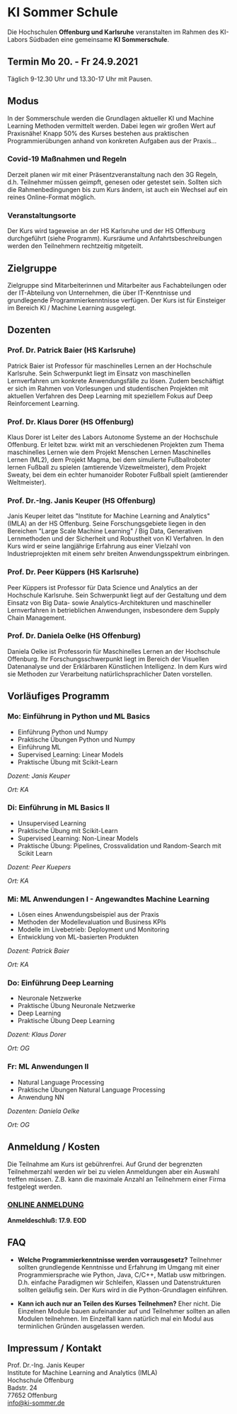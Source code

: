 # KI Sommer Schule
Die Hochschulen **Offenburg und Karlsruhe** veranstalten im Rahmen des KI-Labors Südbaden eine gemeinsame **KI Sommerschule**. 

## Termin Mo 20. - Fr 24.9.2021
Täglich 9-12.30 Uhr und 13.30-17 Uhr mit Pausen. 

## Modus
In der Sommerschule werden die Grundlagen aktueller KI und Machine Learning Methoden vermittelt werden. Dabei legen wir großen Wert auf Praxisnähe! Knapp 50% des Kurses bestehen aus praktischen Programmierübungen anhand von konkreten Aufgaben aus der Praxis…

### Covid-19 Maßnahmen und Regeln
Derzeit planen wir mit einer Präsentzveranstaltung nach den 3G Regeln, d.h. Teilnehmer müssen geimpft, genesen oder getestet sein. Sollten sich die Rahmenbedingungen bis zum Kurs ändern, ist auch ein Wechsel auf ein reines Online-Format möglich. 

### Veranstaltungsorte
Der Kurs wird tageweise an der HS Karlsruhe und der HS Offenburg durchgeführt (siehe Programm). Kursräume und Anfahrtsbeschreibungen werden den Teilnehmern rechtzeitig mitgeteilt.

## Zielgruppe
Zielgruppe sind Mitarbeiterinnen und Mitarbeiter aus Fachabteilungen oder der IT-Abteilung von Unternehmen, die über IT-Kenntnisse und grundlegende Programmierkenntnisse verfügen. Der Kurs ist für Einsteiger im Bereich KI / Machine Learning ausgelegt.

## Dozenten

### Prof. Dr. Patrick Baier (HS Karlsruhe)
Patrick Baier ist Professor für maschinelles Lernen an der Hochschule Karlsruhe. Sein Schwerpunkt liegt im Einsatz von maschinellen Lernverfahren um konkrete Anwendungsfälle zu lösen. Zudem beschäftigt er sich im Rahmen von Vorlesungen und studentischen Projekten mit aktuellen Verfahren des Deep Learning mit speziellem Fokus auf Deep Reinforcement Learning.


### Prof. Dr. Klaus Dorer (HS Offenburg)
Klaus Dorer ist Leiter des Labors Autonome Systeme an der Hochschule Offenburg. Er leitet bzw. wirkt mit an verschiedenen Projekten zum Thema maschinelles Lernen wie dem Projekt Menschen Lernen Maschinelles Lernen (ML2), dem Projekt Magma, bei dem simulierte Fußballroboter lernen Fußball zu spielen (amtierende Vizeweltmeister), dem Projekt Sweaty, bei dem ein echter humanoider Roboter Fußball spielt (amtierender Weltmeister).


### Prof. Dr.-Ing. Janis Keuper (HS Offenburg)
Janis Keuper leitet das "Institute for Machine Learning and Analytics" (IMLA) an der HS Offenburg. Seine Forschungsgebiete liegen in den Bereichen "Large Scale Machine Learning" / Big Data, Generativen Lernmethoden und der Sicherheit und Robustheit von KI Verfahren. In den Kurs wird er seine langjährige Erfahrung aus einer Vielzahl von Industrieprojekten mit einem sehr breiten Anwendungsspektrum einbringen.

### Prof. Dr. Peer Küppers (HS Karlsruhe)
Peer Küppers ist Professor für Data Science und Analytics an der Hochschule Karlsruhe. Sein Schwerpunkt liegt auf der Gestaltung und dem Einsatz von Big Data- sowie Analytics-Architekturen und maschineller Lernverfahren in betrieblichen Anwendungen, insbesondere dem Supply Chain Management.

### Prof. Dr. Daniela Oelke (HS Offenburg)
Daniela Oelke ist Professorin für Maschinelles Lernen an der Hochschule Offenburg. Ihr Forschungsschwerpunkt liegt im Bereich der Visuellen Datenanalyse und der Erklärbaren Künstlichen Intelligenz. In dem Kurs wird sie Methoden zur Verarbeitung natürlichsprachlicher Daten vorstellen.

## Vorläufiges Programm

### Mo: Einführung in Python  und ML Basics
* Einführung Python und Numpy
* Praktische Übungen Python und Numpy
* Einführung ML
* Supervised Learning: Linear Models
* Praktische Übung mit Scikit-Learn


*Dozent: Janis Keuper*

*Ort: KA*

### Di: Einführung in  ML Basics II
* Unsupervised Learning
* Praktische Übung mit Scikit-Learn
* Supervised Learning: Non-Linear Models
* Praktische Übung: Pipelines, Crossvalidation und Random-Search mit Scikit Learn

*Dozent: Peer Kuepers*

*Ort: KA*

### Mi: ML Anwendungen I - Angewandtes Machine Learning
* Lösen eines Anwendungsbeispiel aus der Praxis 
* Methoden der Modellevaluation und Business KPIs
* Modelle im Livebetrieb: Deployment und Monitoring
* Entwicklung von ML-basierten Produkten

*Dozent: Patrick Baier*

*Ort: KA*

### Do: Einführung Deep Learning
* Neuronale Netzwerke
* Praktische Übung Neuronale Netzwerke
* Deep Learning
* Praktische Übung Deep Learning

*Dozent: Klaus Dorer*

*Ort: OG*


### Fr: ML Anwendungen II
* Natural Language Processing
* Praktische Übungen Natural Language Processing
* Anwendung NN


*Dozenten: Daniela Oelke*

*Ort: OG*

## Anmeldung / Kosten
Die Teilnahme am Kurs ist gebührenfrei. Auf Grund der begrenzten Teilnehmerzahl werden wir bei zu vielen Anmeldungen aber ein Auswahl treffen müssen. Z.B. kann die maximale Anzahl an Teilnehmern einer Firma festgelegt werden.

### [ONLINE ANMELDUNG](https://www.eventbrite.de/e/ki-sommerschule-tickets-167592813617)

**Anmeldeschluß: 17.9. EOD** 

## FAQ
* **Welche Programmierkenntnisse werden vorrausgesetz?** Teilnehmer sollten grundlegende Kenntnisse und Erfahrung im Umgang mit einer Programmiersprache wie Python, Java, C/C++, Matlab usw mitbringen. D.h. einfache Paradigmen wir Schleifen, Klassen und Datenstrukturen sollten geläufig sein. Der Kurs wird in die Python-Grundlagen einführen. 

* **Kann ich auch nur an Teilen des Kurses Teilnehmen?** Eher nicht. Die Einzelnen Module bauen aufeinander auf und Teilnehmer sollten an allen Modulen teilnehmen. Im Einzelfall kann natürlich mal ein Modul aus terminlichen Gründen ausgelassen werden.


## Impressum / Kontakt
Prof. Dr.-Ing. Janis Keuper  
Institute for Machine Learning and Analytics (IMLA)  
Hochschule Offenburg  
Badstr. 24  
77652 Offenburg  
info@ki-sommer.de  
